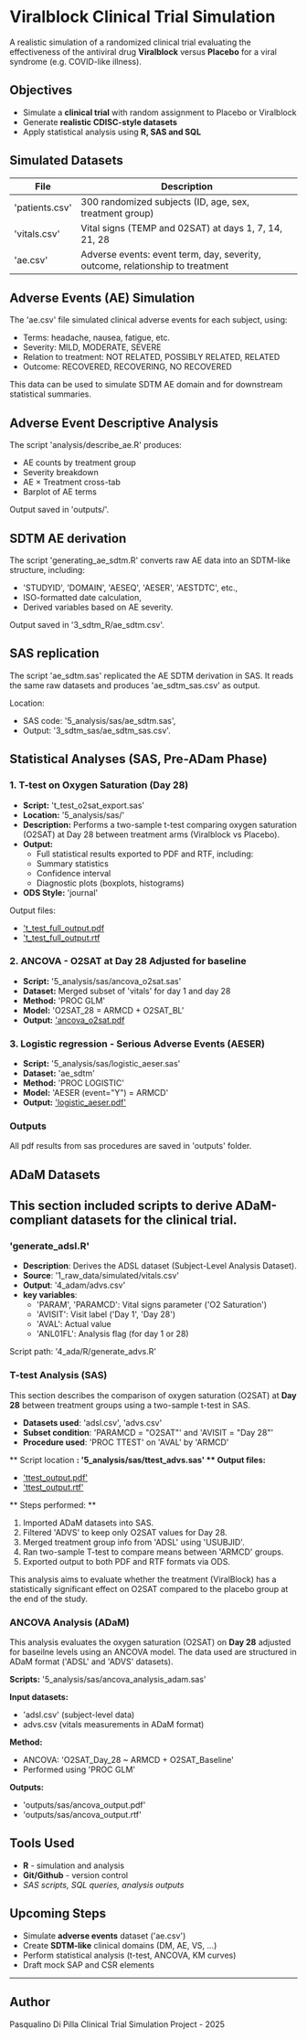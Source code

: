 # Viralblock Clinical Trial Simulation

A realistic simulation of a randomized clinical trial evaluating the effectiveness of the antiviral drug **Viralblock** versus **Placebo** for a viral syndrome (e.g. COVID-like illness).

## Objectives

- Simulate a **clinical trial** with random assignment to Placebo or Viralblock
- Generate **realistic CDISC-style datasets**
- Apply statistical analysis using **R, SAS and SQL**

## Simulated Datasets

| File           | Description                                             |
|----------------|---------------------------------------------------------|
| 'patients.csv' | 300 randomized subjects (ID, age, sex, treatment group) |
| 'vitals.csv'   | Vital signs (TEMP and 02SAT) at days 1, 7, 14, 21, 28   |
| 'ae.csv'       | Adverse events: event term, day, severity, outcome, relationship to treatment |

## Adverse Events (AE) Simulation
The 'ae.csv' file simulated clinical adverse events for each subject, using:
- Terms: headache, nausea, fatigue, etc.
- Severity: MILD, MODERATE, SEVERE
- Relation to treatment: NOT RELATED, POSSIBLY RELATED, RELATED
- Outcome: RECOVERED, RECOVERING, NO RECOVERED

This data can be used to simulate SDTM AE domain and for downstream statistical summaries.

## Adverse Event Descriptive Analysis

The script 'analysis/describe_ae.R' produces:
- AE counts by treatment group
- Severity breakdown
- AE × Treatment cross-tab
- Barplot of AE terms

Output saved in 'outputs/'.

## SDTM AE derivation
The script 'generating_ae_sdtm.R' converts raw AE data into an SDTM-like structure, including:

- 'STUDYID', 'DOMAIN', 'AESEQ', 'AESER', 'AESTDTC', etc.,
- ISO-formatted date calculation,
- Derived variables based on AE severity.

Output saved in '3_sdtm_R/ae_sdtm.csv'.

## SAS replication

The script 'ae_sdtm.sas' replicated the AE SDTM derivation in SAS.
It reads the same raw datasets and produces 'ae_sdtm_sas.csv' as output.

Location:
- SAS code: '5_analysis/sas/ae_sdtm.sas',
- Output: '3_sdtm_sas/ae_sdtm_sas.csv'.

## Statistical Analyses (SAS, Pre-ADam Phase)

### 1. T-test on Oxygen Saturation (Day 28)
- **Script:** 't_test_o2sat_export.sas'
- **Location:** '5_analysis/sas/'
- **Description:** Performs a two-sample t-test comparing oxygen saturation (O2SAT) at Day 28 between treatment arms (Viralblock vs Placebo).
- **Output:**
  - Full statistical results exported to PDF and RTF, including:
  - Summary statistics
  - Confidence interval
  - Diagnostic plots (boxplots, histograms)
- **ODS Style:** 'journal'

Output files:
- [ 't_test_full_output.pdf](outputs/t_test_full_output.pdf)
- [ 't_test_full_output.rtf](outputs/t_test_full_output.rtf)

### 2. **ANCOVA - O2SAT at Day 28 Adjusted for baseline**
- **Script:** '5_analysis/sas/ancova_o2sat.sas'
- **Dataset:** Merged subset of 'vitals' for day 1 and day 28
- **Method:** 'PROC GLM'
- **Model:** 'O2SAT_28 = ARMCD + O2SAT_BL'
- **Output:** ['ancova_o2sat.pdf](../outputs/ancova_o2sat.pdf)

### 3. **Logistic regression - Serious Adverse Events (AESER)**
- **Script:** '5_analysis/sas/logistic_aeser.sas'
- **Dataset:** 'ae_sdtm'
- **Method:** 'PROC LOGISTIC'
- **Model:** 'AESER (event="Y") = ARMCD'
- **Output:** ['logistic_aeser.pdf'](../outputs/logistic_aeser.pdf)

### Outputs
All pdf results from sas procedures are saved in 'outputs' folder.

## ADaM Datasets

This section included scripts to derive  ADaM-compliant datasets for the clinical trial.
---

### 'generate_adsl.R'

- **Description**: Derives the ADSL dataset (Subject-Level Analysis Dataset).
- **Source**: '1_raw_data/simulated/vitals.csv'
- **Output**: '4_adam/advs.csv'
- **key variables**:
  - 'PARAM', 'PARAMCD': Vital signs parameter ('O2 Saturation')
  - 'AVISIT': Visit label ('Day 1', 'Day 28')
  - 'AVAL': Actual value
  - 'ANL01FL': Analysis flag (for day 1 or 28)
  
Script path: '4_ada/R/generate_advs.R'

### T-test Analysis (SAS)

This section describes the comparison of oxygen saturation (O2SAT) at **Day 28** between treatment groups using a two-sample t-test in SAS.

- **Datasets used**: 'adsl.csv', 'advs.csv'
- **Subset condition**: 'PARAMCD = "O2SAT"' and 'AVISIT = "Day 28"'
- **Procedure used**: 'PROC TTEST' on 'AVAL' by 'ARMCD'

** Script location **: '5_analysis/sas/ttest_advs.sas'
** Output files:**
- ['ttest_output.pdf'](../outputs/ttest_output.pdf)
- ['ttest_output.rtf'](../outputs/ttest_output.rtf)

** Steps performed: **
1. Imported ADaM datasets into SAS.
2. Filtered 'ADVS' to keep only O2SAT values for Day 28.
3. Merged treatment group info from 'ADSL' using 'USUBJID'.
4. Ran two-sample T-test to compare means between 'ARMCD' groups.
5. Exported output to both PDF and RTF formats via ODS.

This analysis aims to evaluate whether the treatment (ViralBlock) has a statistically significant effect on O2SAT compared to the placebo group at the end of the study.

### ANCOVA Analysis (ADaM)

This analysis evaluates the oxygen saturation (O2SAT) on **Day 28** adjusted for baseilne levels using an ANCOVA model. The data used are structured in ADaM format ('ADSL' and 'ADVS' datasets).

**Scripts:**
'5_analysis/sas/ancova_analysis_adam.sas'

**Input datasets:**
- 'adsl.csv' (subject-level data)
- advs.csv (vitals measurements in ADaM format)

**Method:**
- ANCOVA: 'O2SAT_Day_28 ~ ARMCD + O2SAT_Baseline'
- Performed using 'PROC GLM'

**Outputs:**
- 'outputs/sas/ancova_output.pdf'
- 'outputs/sas/ancova_output.rtf'

## Tools Used

- **R** - simulation and analysis
- **Git/Github** - version control
- *SAS scripts, SQL queries, analysis outputs*

## Upcoming Steps

- Simulate **adverse events** dataset ('ae.csv')
- Create **SDTM-like** clinical domains (DM, AE, VS, ...)
- Perform statistical analysis (t-test, ANCOVA, KM curves)
- Draft mock SAP and CSR elements

---

## Author

Pasqualino Di Pilla
Clinical Trial Simulation Project - 2025